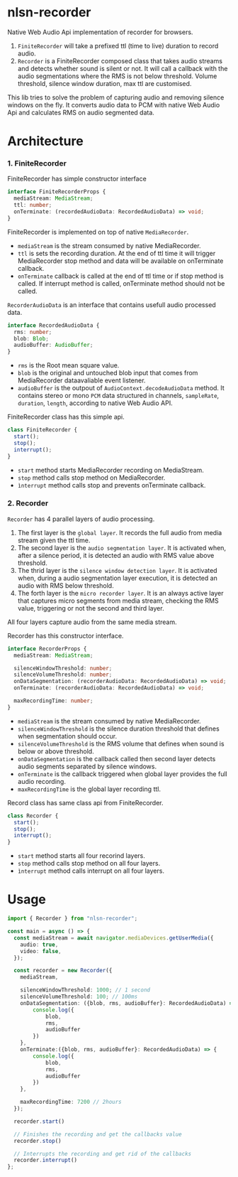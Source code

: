# nlsn-recorder

Native Web Audio Api implementation of recorder for browsers.

1. `FiniteRecorder` will take a prefixed ttl (time to live) duration to record audio.
2. `Recorder` is a FiniteRecorder composed class that takes audio streams and detects whether sound is silent or not. It will call a callback with the audio segmentations where the RMS is not below threshold. Volume threshold, silence window duration, max ttl are customised.

This lib tries to solve the problem of capturing audio and removing silence windows on the fly. It converts audio data to PCM with native Web Audio Api and calculates RMS on audio segmented data.

# Architecture

### 1. FiniteRecorder

FiniteRecorder has simple constructor interface

```ts
interface FiniteRecorderProps {
  mediaStream: MediaStream;
  ttl: number;
  onTerminate: (recordedAudioData: RecordedAudioData) => void;
}
```

FiniteRecorder is implemented on top of native `MediaRecorder`.

- `mediaStream` is the stream consumed by native MediaRecorder.
- `ttl` is sets the recording duration. At the end of ttl time it will trigger MediaRecorder stop method and data will be available on onTerminate callback.
- `onTerminate` callback is called at the end of ttl time or if stop method is called. If interrupt method is called, onTerminate method should not be called.

`RecorderAudioData` is an interface that contains usefull audio processed data.

```ts
interface RecordedAudioData {
  rms: number;
  blob: Blob;
  audioBuffer: AudioBuffer;
}
```

- `rms` is the Root mean square value.
- `blob` is the original and untouched blob input that comes from MediaRecorder dataavaliable event listener.
- `audioBuffer` is the outpout of `AudioContext.decodeAudioData` method. It contains stereo or mono `PCM` data structured in channels, `sampleRate`, `duration`, `length`, according to native Web Audio API.

FiniteRecorder class has this simple api.

```ts
class FiniteRecorder {
  start();
  stop();
  interrupt();
}
```

- `start` method starts MediaRecorder recording on MediaStream.
- `stop` method calls stop method on MediaRecorder.
- `ìnterrupt` method calls stop and prevents onTerminate callback.

### 2. Recorder

`Recorder` has 4 parallel layers of audio processing.

1. The first layer is the `global layer`. It records the full audio from media stream given the ttl time.
2. The second layer is the `audio segmentation layer`. It is activated when, after a silence period, it is detected an audio with RMS value above threshold.
3. The thrid layer is the `silence window detection layer`. It is activated when, during a audio segmentation layer execution, it is detected an audio with RMS below threshold.
4. The forth layer is the `micro recorder layer`. It is an always active layer that captures micro segments from media stream, checking the RMS value, triggering or not the second and third layer.

All four layers capture audio from the same media stream.

Recorder has this constructor interface.

```ts
interface RecorderProps {
  mediaStream: MediaStream;

  silenceWindowThreshold: number;
  silenceVolumeThreshold: number;
  onDataSegmentation: (recorderAudioData: RecordedAudioData) => void;
  onTerminate: (recorderAudioData: RecordedAudioData) => void;

  maxRecordingTime: number;
}
```

- `mediaStream` is the stream consumed by native MediaRecorder.
- `silenceWindowThreshold` is the silence duration threshold that defines when segmentation should occur.
- `silenceVolumeThreshold` is the RMS volume that defines when sound is below or above threshold.
- `onDataSegmentation` is the callback called then second layer detects audio segments separated by silence windows.
- `onTerminate` is the callback triggered when global layer provides the full audio recording.
- `maxRecordingTime` is the global layer recording ttl.

Record class has same class api from FiniteRecorder.

```ts
class Recorder {
  start();
  stop();
  interrupt();
}
```

- `start` method starts all four recorind layers.
- `stop` method calls stop method on all four layers.
- `ìnterrupt` method calls interrupt on all four layers.

# Usage

```ts
import { Recorder } from "nlsn-recorder";

const main = async () => {
  const mediaStream = await navigator.mediaDevices.getUserMedia({
    audio: true,
    video: false,
  });

  const recorder = new Recorder({
    mediaStream,

    silenceWindowThreshold: 1000; // 1 second
    silenceVolumeThreshold: 100; // 100ms
    onDataSegmentation: ({blob, rms, audioBuffer}: RecordedAudioData) => {
        console.log({
            blob,
            rms,
            audioBuffer
        })
    },
    onTerminate:({blob, rms, audioBuffer}: RecordedAudioData) => {
        console.log({
            blob,
            rms,
            audioBuffer
        })
    },

    maxRecordingTime: 7200 // 2hours
  });

  recorder.start()

  // Finishes the recording and get the callbacks value
  recorder.stop()

  // Interrupts the recording and get rid of the callbacks
  recorder.interrupt()
};
```

